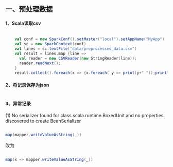 

## 一、预处理数据

#### 1、Scala读取csv

```scala
	
	val conf = new SparkConf().setMaster("local").setAppName("MyApp")
    val sc = new SparkContext(conf)
    val lines = sc.textFile("data/preprocessed_data.csv")
    val result = lines.map {line =>
      val reader = new CSVReader(new StringReader(line));
      reader.readNext();
    }
    result.collect().foreach(x => {x.foreach( y => print(y+" "));println()})


```

#### 2、将记录保存为json

```scala


```



#### 3、异常记录

(1) No serializer found for class scala.runtime.BoxedUnit and no properties discovered to create BeanSerializer

```scala

map(mapper.writeValueAsString(_))

```

改为

```scala

map(x => mapper.writeValueAsString(_))

```


